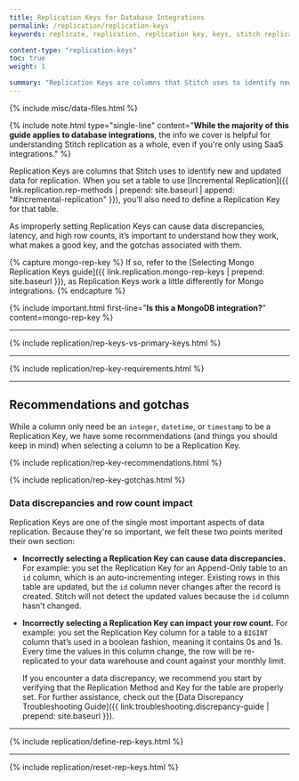```yaml
---
title: Replication Keys for Database Integrations
permalink: /replication/replication-keys
keywords: replicate, replication, replication key, keys, stitch replicates data, rp

content-type: "replication-keys"
toc: true
weight: 1

summary: "Replication Keys are columns that Stitch uses to identify new and updated data for replication. These columns are one of the most important components of Stitch, as they enable Stitch to correctly capture new and updated data. In this guide, we'll walk you through what a Replication Key is, what its requirements are, and how to choose the best column for the job."
---
```

{% include misc/data-files.html %}

{% include note.html type="single-line" content="**While the majority of this guide applies to database integrations**, the info we cover is helpful for understanding Stitch replication as a whole, even if you're only using SaaS integrations." %}

Replication Keys are columns that Stitch uses to identify new and updated data for replication. When you set a table to use [Incremental Replication]({{ link.replication.rep-methods | prepend: site.baseurl | append: "#incremental-replication" }}), you’ll also need to define a Replication Key for that table.

As improperly setting Replication Keys can cause data discrepancies, latency, and high row counts, it’s important to understand how they work, what makes a good key, and the gotchas associated with them.

{% capture mongo-rep-key %}
If so, refer to the [Selecting Mongo Replication Keys guide]({{ link.replication.mongo-rep-keys | prepend: site.baseurl }}), as Replication Keys work a little differently for Mongo integrations.
{% endcapture %}

{% include important.html first-line="**Is this a MongoDB integration?**" content=mongo-rep-key %}

---

{% include replication/rep-keys-vs-primary-keys.html %}

---

{% include replication/rep-key-requirements.html %}

---

## Recommendations and gotchas

While a column only need be an `integer`, `datetime`, or `timestamp` to be a Replication Key, we have some recommendations (and things you should keep in mind) when selecting a column to be a Replication Key.

{% include replication/rep-key-recommendations.html %}

{% include replication/rep-key-gotchas.html %}

### Data discrepancies and row count impact

Replication Keys are one of the single most important aspects of data replication. Because they're so important, we felt these two points merited their own section:

- **Incorrectly selecting a Replication Key can cause data discrepancies.** For example: you set the Replication Key for an Append-Only table to an `id` column, which is an auto-incrementing integer. Existing rows in this table are updated, but the `id` column never changes after the record is created. Stitch will not detect the updated values because the `id` column hasn’t changed.

- **Incorrectly selecting a Replication Key can impact your row count.** For example: you set the Replication Key column for a table to a `BIGINT` column that’s used in a boolean fashion, meaning it contains 0s and 1s. Every time the values in this column change, the row will be re-replicated to your data warehouse and count against your monthly limit.

  If you encounter a data discrepancy, we recommend you start by verifying that the Replication Method and Key for the table are properly set. For further assistance, check out the [Data Discrepancy Troubleshooting Guide]({{ link.troubleshooting.discrepancy-guide | prepend: site.baseurl }}).

--- 

{% include replication/define-rep-keys.html %}

---

{% include replication/reset-rep-keys.html %}

